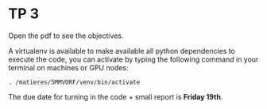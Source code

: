 TP 3
=====

Open the pdf to see the objectives.

A virtualenv is available to make available all python dependencies to execute the code, you can activate by typing the following command in your terminal on machines or GPU nodes:

```
. /matieres/5MMVORF/venv/bin/activate
```

The due date for turning in the code + small report is **Friday 19th**.
